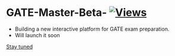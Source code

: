 # GATE-Master-Beta-  [![Views](https://hits.seeyoufarm.com/api/count/incr/badge.svg?url=https%3A%2F%2Fgithub.com%2Fprashantjagtap2909%2FGATE-Master-Beta&count_bg=%2379C83D&title_bg=%23555555&icon=&icon_color=%23E7E7E7&title=Views&edge_flat=false)](https://hits.seeyoufarm.com)
  - Building a new interactive platform for GATE exam preparation.
  - Will launch it soon

[Stay tuned](https://prashantjagtap2909.github.io/GATE-Master-Beta-/)
